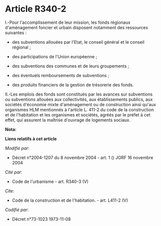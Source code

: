 # Article R340-2

I.-Pour l'accomplissement de leur mission, les fonds régionaux d'aménagement foncier et urbain disposent notamment des
ressources suivantes :

- des subventions allouées par l'Etat, le conseil général et le conseil régional ;

- des participations de l'Union européenne ;

- des subventions des communes et de leurs groupements ;

- des éventuels remboursements de subventions ;

- des produits financiers de la gestion de trésorerie des fonds. 

II.-Les emplois des fonds sont constitués par les avances sur subventions ou subventions allouées aux collectivités, aux
établissements publics, aux sociétés d'économie mixte d'aménagement ou de construction ainsi qu'aux organismes HLM mentionnés
à l'article L. 411-2 du code de la construction et de l'habitation et les organismes et sociétés, agréés par le préfet à cet
effet, qui assurent la maîtrise d'ouvrage de logements sociaux.

**Nota:**



**Liens relatifs à cet article**

_Modifié par_:

  - Décret n°2004-1207 du 8 novembre 2004 - art. 1 () JORF 16 novembre 2004

_Cité par_:

  - Code de l'urbanisme - art. R340-3 (V)

_Cite_:

  - Code de la construction et de l'habitation. - art. L411-2 (V)

_Codifié par_:

  - Décret n°73-1023 1973-11-08
